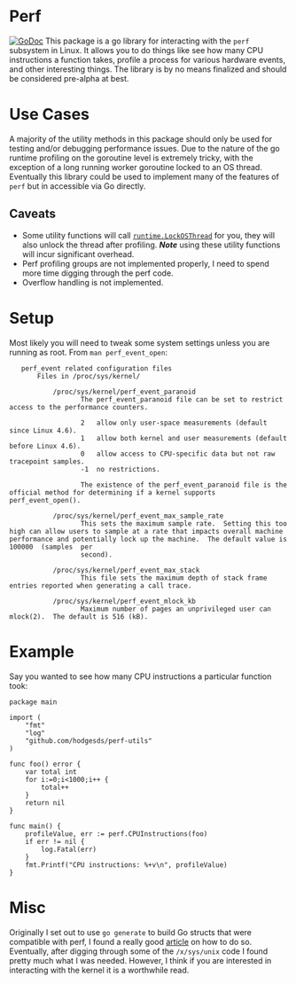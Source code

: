 # Perf
[![GoDoc](https://godoc.org/github.com/hodgesds/perf-utils?status.svg)](https://godoc.org/github.com/hodgesds/perf-utils)
This package is a go library for interacting with the `perf` subsystem in
Linux. It allows you to do things like see how many CPU instructions a function
takes, profile a process for various hardware events, and other interesting
things. The library is by no means finalized and should be considered pre-alpha
at best.

# Use Cases
A majority of the utility methods in this package should only be used for
testing and/or debugging performance issues. Due to the nature of the go
runtime profiling on the goroutine level is extremely tricky, with the
exception of a long running worker goroutine locked to an OS thread. Eventually
this library could be used to implement many of the features of `perf` but in
accessible via Go directly.

## Caveats
* Some utility functions will call
  [`runtime.LockOSThread`](https://golang.org/pkg/runtime/#LockOSThread) for
  you, they will also unlock the thread after profiling. ***Note*** using these
  utility functions will incur significant overhead.
* Perf profiling groups are not implemented properly, I need to spend more time
  digging through the perf code.
* Overflow handling is not implemented.

# Setup
Most likely you will need to tweak some system settings unless you are running as root. From `man perf_event_open`:

```
   perf_event related configuration files
       Files in /proc/sys/kernel/

           /proc/sys/kernel/perf_event_paranoid
                  The perf_event_paranoid file can be set to restrict access to the performance counters.

                  2   allow only user-space measurements (default since Linux 4.6).
                  1   allow both kernel and user measurements (default before Linux 4.6).
                  0   allow access to CPU-specific data but not raw tracepoint samples.
                  -1  no restrictions.

                  The existence of the perf_event_paranoid file is the official method for determining if a kernel supports perf_event_open().                                                                                                

           /proc/sys/kernel/perf_event_max_sample_rate
                  This sets the maximum sample rate.  Setting this too high can allow users to sample at a rate that impacts overall machine performance and potentially lock up the machine.  The default value is 100000  (samples  per     
                  second).

           /proc/sys/kernel/perf_event_max_stack
                  This file sets the maximum depth of stack frame entries reported when generating a call trace.

           /proc/sys/kernel/perf_event_mlock_kb
                  Maximum number of pages an unprivileged user can mlock(2).  The default is 516 (kB).

```

# Example
Say you wanted to see how many CPU instructions a particular function took:

```
package main

import (
	"fmt"
	"log"
	"github.com/hodgesds/perf-utils"
)

func foo() error {
	var total int
	for i:=0;i<1000;i++ {
		total++
	}
	return nil
}

func main() {
	profileValue, err := perf.CPUInstructions(foo)
	if err != nil {
		log.Fatal(err)
	}
	fmt.Printf("CPU instructions: %+v\n", profileValue)
}
```

# Misc
Originally I set out to use `go generate` to build Go structs that were
compatible with perf, I found a really good
[article](https://utcc.utoronto.ca/~cks/space/blog/programming/GoCGoCompatibleStructs)
on how to do so. Eventually, after digging through some of the `/x/sys/unix`
code I found pretty much what I was needed. However, I think if you are
interested in interacting with the kernel it is a worthwhile read.
